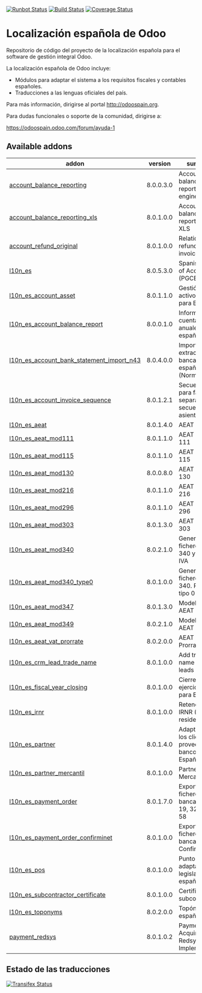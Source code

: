 [![Runbot Status](https://runbot.odoo-community.org/runbot/badge/flat/189/8.0.svg)](https://runbot.odoo-community.org/runbot/repo/github-com-oca-l10n-spain-189)
[![Build Status](https://travis-ci.org/OCA/l10n-spain.svg?branch=8.0)](https://travis-ci.org/OCA/l10n-spain)
[![Coverage Status](https://coveralls.io/repos/OCA/l10n-spain/badge.svg?branch=8.0)](https://coveralls.io/r/OCA/l10n-spain?branch=8.0)

Localización española de Odoo
=============================

Repositorio de código del proyecto de la localización española para el software
de gestión integral Odoo.

La localización española de Odoo incluye:

* Módulos para adaptar el sistema a los requisitos fiscales y contables
  españoles.
* Traducciones a las lenguas oficiales del país.

Para más información, dirigirse al portal http://odoospain.org.

Para dudas funcionales o soporte de la comunidad, dirigirse a:

https://odoospain.odoo.com/forum/ayuda-1

[//]: # (addons)
Available addons
----------------
addon | version | summary
--- | --- | ---
[account_balance_reporting](account_balance_reporting/) | 8.0.0.3.0 | Account balance reporting engine
[account_balance_reporting_xls](account_balance_reporting_xls/) | 8.0.1.0.0 | Account balance reporting to XLS
[account_refund_original](account_refund_original/) | 8.0.1.0.0 | Relationship refund - origin invoice
[l10n_es](l10n_es/) | 8.0.5.3.0 | Spanish Charts of Accounts (PGCE 2008)
[l10n_es_account_asset](l10n_es_account_asset/) | 8.0.1.1.0 | Gestión de activos fijos para España
[l10n_es_account_balance_report](l10n_es_account_balance_report/) | 8.0.0.1.0 | Informes de cuentas anuales españoles
[l10n_es_account_bank_statement_import_n43](l10n_es_account_bank_statement_import_n43/) | 8.0.4.0.0 | Importación de extractos bancarios españoles (Norma 43)
[l10n_es_account_invoice_sequence](l10n_es_account_invoice_sequence/) | 8.0.1.2.1 | Secuencia para facturas separada de la secuencia de asientos
[l10n_es_aeat](l10n_es_aeat/) | 8.0.1.4.0 | AEAT Base
[l10n_es_aeat_mod111](l10n_es_aeat_mod111/) | 8.0.1.1.0 | AEAT modelo 111
[l10n_es_aeat_mod115](l10n_es_aeat_mod115/) | 8.0.1.1.0 | AEAT modelo 115
[l10n_es_aeat_mod130](l10n_es_aeat_mod130/) | 8.0.0.8.0 | AEAT modelo 130
[l10n_es_aeat_mod216](l10n_es_aeat_mod216/) | 8.0.1.1.0 | AEAT modelo 216
[l10n_es_aeat_mod296](l10n_es_aeat_mod296/) | 8.0.1.1.0 | AEAT modelo 296
[l10n_es_aeat_mod303](l10n_es_aeat_mod303/) | 8.0.1.3.0 | AEAT modelo 303
[l10n_es_aeat_mod340](l10n_es_aeat_mod340/) | 8.0.2.1.0 | Generación de fichero modelo 340 y libro de IVA
[l10n_es_aeat_mod340_type0](l10n_es_aeat_mod340_type0/) | 8.0.1.0.0 | Generación de fichero modelo 340. Registro tipo 0
[l10n_es_aeat_mod347](l10n_es_aeat_mod347/) | 8.0.1.3.0 | Modelo 347 AEAT
[l10n_es_aeat_mod349](l10n_es_aeat_mod349/) | 8.0.2.1.0 | Modelo 349 AEAT
[l10n_es_aeat_vat_prorrate](l10n_es_aeat_vat_prorrate/) | 8.0.2.0.0 | AEAT - Prorrata de IVA
[l10n_es_crm_lead_trade_name](l10n_es_crm_lead_trade_name/) | 8.0.1.0.0 | Add trade name field to leads
[l10n_es_fiscal_year_closing](l10n_es_fiscal_year_closing/) | 8.0.1.0.0 | Cierre de ejercicio fiscal para España
[l10n_es_irnr](l10n_es_irnr/) | 8.0.1.0.0 | Retenciones IRNR (No residentes)
[l10n_es_partner](l10n_es_partner/) | 8.0.1.4.0 | Adaptación de los clientes, proveedores y bancos para España
[l10n_es_partner_mercantil](l10n_es_partner_mercantil/) | 8.0.1.0.0 | Partner Mercantil
[l10n_es_payment_order](l10n_es_payment_order/) | 8.0.1.7.0 | Exportación de ficheros bancarios CSB 19, 32, 34 y 58
[l10n_es_payment_order_confirminet](l10n_es_payment_order_confirminet/) | 8.0.1.0.0 | Exportación de fichero bancario Confirminet
[l10n_es_pos](l10n_es_pos/) | 8.0.1.0.0 | Punto de venta adaptado a la legislación española
[l10n_es_subcontractor_certificate](l10n_es_subcontractor_certificate/) | 8.0.1.0.0 | Certificado de subcontratista
[l10n_es_toponyms](l10n_es_toponyms/) | 8.0.2.0.0 | Topónimos españoles
[payment_redsys](payment_redsys/) | 8.0.1.0.2 | Payment Acquirer: Redsys Implementation

[//]: # (end addons)

Estado de las traducciones
--------------------------
[![Transifex Status](https://www.transifex.com/projects/p/OCA-l10n-spain-8-0/chart/image_png)](https://www.transifex.com/projects/p/OCA-l10n-spain-8-0)
